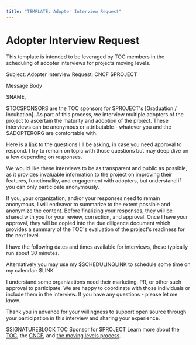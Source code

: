 ```yaml
---
title: "TEMPLATE: Adopter Interview Request"
---
```


# Adopter Interview Request

This template is intended to be leveraged by TOC members in the scheduling of adopter interviews for projects moving levels.

Subject: Adopter Interview Request: CNCF $PROJECT

Message Body

$NAME,

$TOCSPONSORS are the TOC sponsors for $PROJECT's  [Graduation / Incubation]. As part of this process, we interview multiple adopters of the project to ascertain the maturity and adoption of the project. These interviews can be anonymous or attributable - whatever you and the $ADOPTERORG are comfortable with.

Here is a [link](https://github.com/cncf/toc/blob/main/operations/toc-templates/template-adopter-questions.md) to the questions I'll be asking, in case you need approval to respond. I try to remain on topic with those questions but may deep dive on a few depending on responses. 

We would like these interviews to be as transparent and public as possible, as it provides invaluable information to the project on improving their features, functionality, and engagement with adopters, but understand if you can only participate anonymously. 

If you, your organization, and/or your responses need to remain anonymous, I will endeavor to summarize to the extent possible and anonymize the content. Before finalizing your responses, they will be shared with you for your review, correction, and approval. Once I have your approval, they will be copied into the due diligence document which provides a summary of the TOC's evaluation of the project's readiness for the next level.

I have the following dates and times available for interviews, these typically run about 30 minutes.

Alternatively you may use my $SCHEDULINGLINK to schedule some time on my calendar: 
$LINK

I understand some organizations need their marketing, PR, or other such approval to participate. We are happy to coordinate with those individuals or include them in the interview. If you have any questions - please let me know. 


Thank you in advance for your willingness to support open source through your participation in this interview and sharing your experience.

$SIGNATUREBLOCK
TOC Sponsor for $PROJECT
Learn more about the [TOC](https://github.com/cncf/toc/tree/main#cncf-technical-oversight-committee-toc), the [CNCF](https://www.cncf.io/about/who-we-are/), and [the moving levels process](https://github.com/cncf/toc/blob/main/process/README.md).